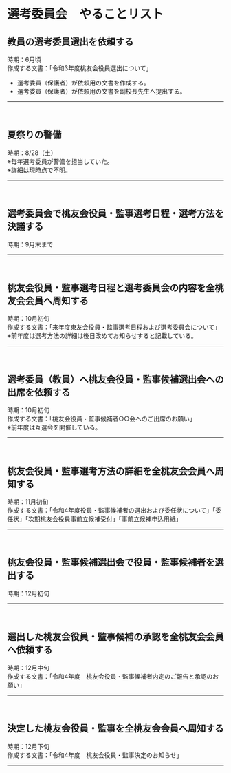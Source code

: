 # 選考委員会　やることリスト

## 教員の選考委員選出を依頼する
時期：6月頃  
作成する文書：「令和3年度桃友会役員選出について」
- 選考委員（保護者）が依頼用の文書を作成する。
- 選考委員（保護者）が依頼用の文書を副校長先生へ提出する。

***
<br>

## 夏祭りの警備
時期：8/28（土）  
※毎年選考委員が警備を担当していた。  
※詳細は現時点で不明。  

***
<br>

## 選考委員会で桃友会役員・監事選考日程・選考方法を決議する
時期：9月末まで  

***
<br>

## 桃友会役員・監事選考日程と選考委員会の内容を全桃友会会員へ周知する
時期：10月初旬  
作成する文書：「来年度東友会役員・監事選考日程および選考委員会について」  
※前年度は選考方法の詳細は後日改めてお知らせすると記載している。  

***
<br>

## 選考委員（教員）へ桃友会役員・監事候補選出会への出席を依頼する
時期：10月初旬  
作成する文書：「桃友会役員・監事候補者○○会へのご出席のお願い」  
※前年度は互選会を開催している。  

***
<br>

## 桃友会役員・監事選考方法の詳細を全桃友会会員へ周知する
時期：11月初旬  
作成する文書：「令和4年度役員・監事候補者の選出および委任状について」「委任状」「次期桃友会役員事前立候補受付」「事前立候補申込用紙」  

***
<br>

## 桃友会役員・監事候補選出会で役員・監事候補者を選出する
時期：12月初旬  

***
<br>

## 選出した桃友会役員・監事候補の承認を全桃友会会員へ依頼する
時期：12月中旬  
作成する文書：「令和4年度　桃友会役員・監事候補者内定のご報告と承認のお願い」  

***
<br>

## 決定した桃友会役員・監事を全桃友会会員へ周知する
時期：12月下旬  
作成する文書：「令和4年度　桃友会役員・監事決定のお知らせ」  

***
<br>
